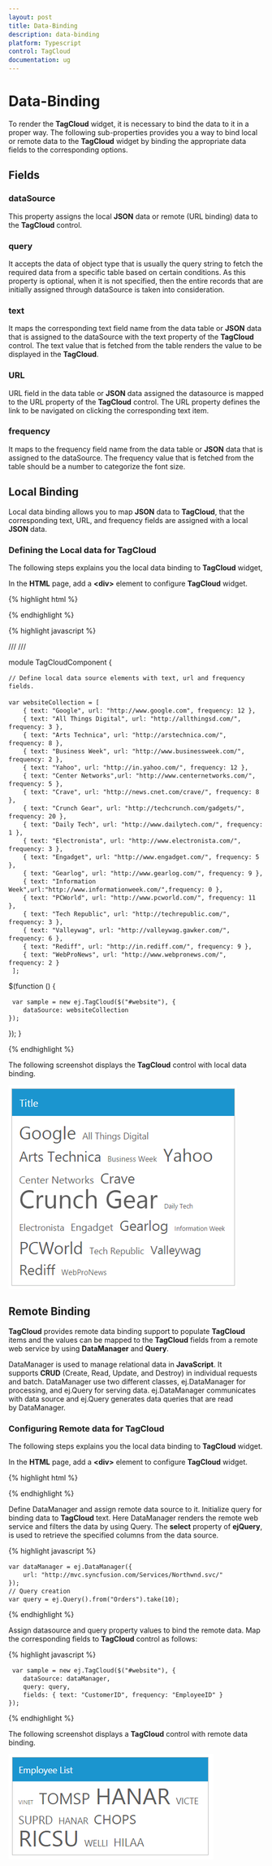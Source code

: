 ```yaml
---
layout: post
title: Data-Binding
description: data-binding
platform: Typescript
control: TagCloud
documentation: ug
---
```


# Data-Binding

To render the **TagCloud** widget, it is necessary to bind the data to it in a proper way. The following sub-properties provides you a way to bind local or remote data to the **TagCloud** widget by binding the appropriate data fields to the corresponding options.

## Fields 

### dataSource 

This property assigns the local **JSON** data or remote (URL binding) data to the **TagCloud** control.

### query 

It accepts the data of object type that is usually the query string to fetch the required data from a specific table based on certain conditions. As this property is optional, when it is not specified, then the entire records that are initially assigned through dataSource is taken into consideration.

### text

It maps the corresponding text field name from the data table or **JSON** data that is assigned to the dataSource with the text property of the **TagCloud** control. The text value that is fetched from the table renders the value to be displayed in the **TagCloud**.

### URL

URL field in the data table or **JSON** data assigned the datasource is mapped to the URL property of the **TagCloud** control. The URL property defines the link to be navigated on clicking the corresponding text item.

### frequency

It maps to the frequency field name from the data table or **JSON** data that is assigned to the dataSource. The frequency value that is fetched from the table should be a number to categorize the font size.

## Local Binding

Local data binding allows you to map **JSON** data to **TagCloud**, that the corresponding text, URL, and frequency fields are assigned with a local **JSON** data.

### Defining the Local data for TagCloud

The following steps explains you the local data binding to **TagCloud** widget,

In the **HTML** page, add a **&lt;div&gt;** element to configure **TagCloud** widget.

{% highlight html %}

<div id="website"></div>

{% endhighlight %}

{% highlight javascript %}

/// <reference path="tsfiles/jquery.d.ts" />
/// <reference path="tsfiles/ej.web.all.d.ts" />

module TagCloudComponent {
    
    // Define local data source elements with text, url and frequency fields.

    var websiteCollection = [
        { text: "Google", url: "http://www.google.com", frequency: 12 },
        { text: "All Things Digital", url: "http://allthingsd.com/", frequency: 3 },
        { text: "Arts Technica", url: "http://arstechnica.com/", frequency: 8 },
        { text: "Business Week", url: "http://www.businessweek.com/", frequency: 2 },
        { text: "Yahoo", url: "http://in.yahoo.com/", frequency: 12 },
        { text: "Center Networks",url: "http://www.centernetworks.com/", frequency: 5 },
        { text: "Crave", url: "http://news.cnet.com/crave/", frequency: 8 },
        { text: "Crunch Gear", url: "http://techcrunch.com/gadgets/", frequency: 20 },
        { text: "Daily Tech", url: "http://www.dailytech.com/", frequency: 1 },
        { text: "Electronista", url: "http://www.electronista.com/", frequency: 3 },
        { text: "Engadget", url: "http://www.engadget.com/", frequency: 5 },
        { text: "Gearlog", url: "http://www.gearlog.com/", frequency: 9 },
        { text: "Information Week",url:"http://www.informationweek.com/",frequency: 0 },
        { text: "PCWorld", url: "http://www.pcworld.com/", frequency: 11 },
        { text: "Tech Republic", url: "http://techrepublic.com/", frequency: 3 },
        { text: "Valleywag", url: "http://valleywag.gawker.com/", frequency: 6 },
        { text: "Rediff", url: "http://in.rediff.com/", frequency: 9 },
        { text: "WebProNews", url: "http://www.webpronews.com/", frequency: 2 }
     ];

 
   $(function () {

     var sample = new ej.TagCloud($("#website"), {  
        dataSource: websiteCollection
    });
   });
}

{% endhighlight %}



The following screenshot displays the **TagCloud** control with local data binding.

![](Data-Binding_images/Data-Binding_img1.png)



## Remote Binding

**TagCloud** provides remote data binding support to populate **TagCloud** items and the values can be mapped to the **TagCloud** fields from a remote web service by using **DataManager** and **Query**. 

DataManager is used to manage relational data in **JavaScript**. It supports **CRUD** (Create, Read, Update, and Destroy) in individual requests and batch. DataManager use two different classes, ej.DataManager for processing, and ej.Query for serving data. ej.DataManager communicates with data source and ej.Query generates data queries that are read by DataManager.

### Configuring Remote data for TagCloud

The following steps explains you the local data binding to **TagCloud** widget.

In the **HTML** page, add a **&lt;div&gt;** element to configure **TagCloud** widget.



{% highlight html %}

 <div id="website"></div>


{% endhighlight %}



Define DataManager and assign remote data source to it. Initialize query for binding data to **TagCloud** text. Here DataManager renders the remote web service and filters the data by using Query. The **select** property of **ejQuery**, is used to retrieve the specified columns from the data source.



{% highlight javascript %}



    var dataManager = ej.DataManager({
        url: "http://mvc.syncfusion.com/Services/Northwnd.svc/"
    });
    // Query creation
    var query = ej.Query().from("Orders").take(10);


{% endhighlight %}



Assign datasource and query property values to bind the remote data. Map the corresponding fields to **TagCloud** control as follows:



{% highlight javascript %}


 
     var sample = new ej.TagCloud($("#website"), {  
        dataSource: dataManager,
        query: query,
        fields: { text: "CustomerID", frequency: "EmployeeID" }
    });


{% endhighlight %}



The following screenshot displays a **TagCloud** control with remote data binding.



![](Data-Binding_images/Data-Binding_img2.png) 








